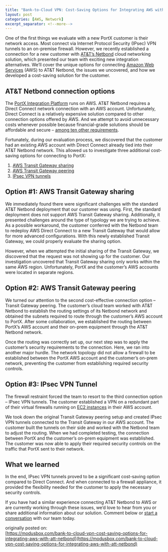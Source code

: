 ```yaml
---
title: "Bank-to-Cloud VPN: Cost-Saving Options for Integrating AWS with AT&T Netbond"
layout: post
categories: [AWS, Network]
excerpt_separator: <!--more-->
---
```

One of the first things we evaluate with a new PortX customer is their network access. Most connect via Internet Protocol Security (IPsec) VPN tunnels to an on-premise firewall. However, we recently established a connection for a new customer with [AT&T’s Netbond](https://www.business.att.com/products/netbond.html) cloud networking solution, which presented our team with exciting new integration alternatives. We’ll cover the unique options for connecting [Amazon Web Services](https://aws.amazon.com) (AWS) to AT&T Netbond, the issues we uncovered, and how we developed a cost-saving solution for the customer.
<!--more-->

## AT&T Netbond connection options
The [PortX Integration Platform](https://modusbox.com/portx-platform) runs on AWS. AT&T Netbond requires a Direct Connect network connection with an AWS account. Unfortunately, Direct Connect is a relatively expensive solution compared to other connection options offered by AWS. And we attempt to avoid unnecessary costs whenever possible because financial-grade solutions should be affordable and secure – [among ten other requirements](https://modusbox.com/six-software-design-principles-that-make-portx-a-financial-grade-integration-platform). 

Fortunately, during our evaluation process, we discovered that the customer had an existing AWS account with Direct Connect already tied into their AT&T Netbond network. This allowed us to investigate three additional cost-saving options for connecting to PortX:

1. [AWS Transit Gateway sharing](https://docs.aws.amazon.com/vpc/latest/tgw/transit-gateway-share.html)
2. [AWS Transit Gateway peering](https://docs.aws.amazon.com/vpc/latest/tgw/tgw-peering.html)
3. [IPsec VPN tunnels](https://docs.aws.amazon.com/vpn/latest/s2svpn/VPC_VPN.html)

## Option #1: AWS Transit Gateway sharing
We immediately found there were significant challenges with the standard AT&T Netbond deployment that our customer was using. First, the standard deployment does not support AWS Transit Gateway sharing. Additionally, it presented challenges around the type of typology we are trying to achieve. As a possible workaround, the customer conferred with the Netbond team to redeploy AWS Direct Connect to a new Transit Gateway that would allow for more advanced configurations. With this newly established Transit Gateway, we could properly evaluate the sharing option. 

However, when we attempted the initial sharing of the Transit Gateway, we discovered that the request was not showing up for the customer. Our investigation uncovered that Transit Gateway sharing only works within the same AWS region. Unfortunately, PortX and the customer’s AWS accounts were located in separate regions. 

## Option #2: AWS Transit Gateway peering
We turned our attention to the second cost-effective connection option – Transit Gateway peering. The customer’s cloud team worked with AT&T Netbond to establish the routing settings of its Netbond network and obtained the subnets required to route through the customer’s AWS account to PortX. After some collaboration, we established the routing between PortX’s AWS account and their on-prem equipment through the AT&T Netbond network. 

Once the routing was correctly set up, our next step was to apply the customer’s security requirements to the connection. Here, we ran into another major hurdle. The network topology did not allow a firewall to be established between the PortX AWS account and the customer’s on-prem network, preventing the customer from establishing required security controls. 

## Option #3: IPsec VPN Tunnel
The firewall restraint forced the team to resort to the third connection option – IPsec VPN tunnels. The customer established a VPN on a redundant part of their virtual firewalls running on [EC2 instances](https://aws.amazon.com/ec2/?ec2-whats-new.sort-by=item.additionalFields.postDateTime&ec2-whats-new.sort-order=desc) in their AWS account. 

We took down the original Transit Gateway peering setup and created IPsec VPN tunnels connected to the Transit Gateway in our AWS account. The customer built the tunnels on their side and worked with the Netbond team to adjust the routing. When we had completed testing, the connection between PortX and the customer’s on-prem equipment was established. The customer was now able to apply their required security controls on the traffic that PortX sent to their network. 

## What we learned
In the end, IPsec VPN tunnels proved to be a significant cost-saving option compared to Direct Connect. And when connected to a firewall appliance, it provided the flexibility needed for the customer to apply the necessary security controls.

If you have had a similar experience connecting AT&T Netbond to AWS or are currently working through these issues, we’d love to hear from you or share additional information about our solution. Comment below or [start a conversation](https://modusbox.com/contact-us/) with our team today.

originally posted on:\
[https://modusbox.com/bank-to-cloud-vpn-cost-saving-options-for-integrating-aws-with-att-netbond](https://modusbox.com/bank-to-cloud-vpn-cost-saving-options-for-integrating-aws-with-att-netbond)
